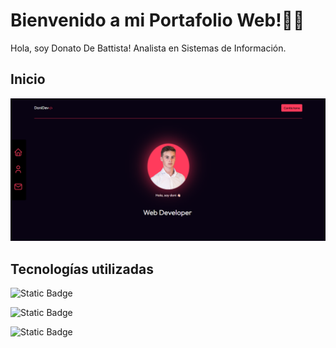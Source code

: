 
# Bienvenido a mi Portafolio Web!👋🏻

Hola, soy Donato De Battista!
Analista en Sistemas de Información.


## Inicio

![App Screenshot](./images/portfolio-img.png)


## Tecnologías utilizadas

![Static Badge](https://img.shields.io/badge/CSS3-blue?style=flat&logo=css3&labelColor=1572B6&color=black) 

![Static Badge](https://img.shields.io/badge/HTML5-E34F26?style=flat&logo=HTML5&logoColor=white&labelColor=E34F26&color=black)

![Static Badge](https://img.shields.io/badge/Javascript%F0%9F%8D%A6-F7DF1E?style=flat&logo=javascript&logoColor=F7DF1E&labelColor=black&color=black)